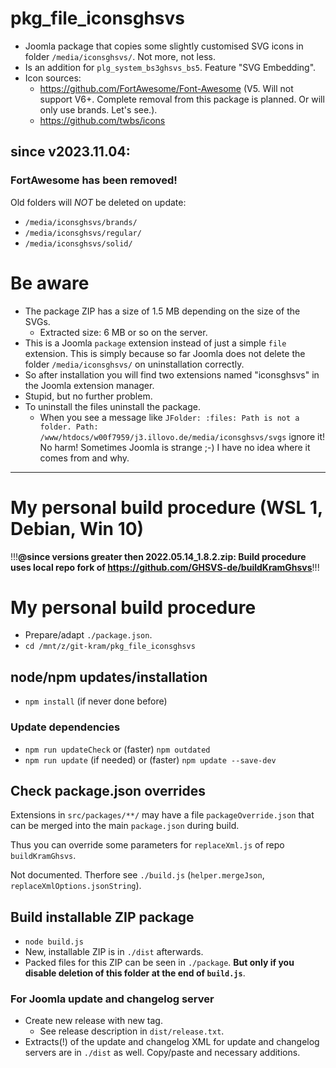 # pkg_file_iconsghsvs
- Joomla package that copies some slightly customised SVG icons in folder `/media/iconsghsvs/`. Not more, not less.
- Is an addition for `plg_system_bs3ghsvs_bs5`. Feature "SVG Embedding".
- Icon sources:
  - https://github.com/FortAwesome/Font-Awesome (V5. Will not support V6+. Complete removal from this package is planned. Or will only use brands. Let's see.).
  - https://github.com/twbs/icons

## since v2023.11.04:
### FortAwesome has been removed!
Old folders will *NOT* be deleted on update:
- `/media/iconsghsvs/brands/`
- `/media/iconsghsvs/regular/`
- `/media/iconsghsvs/solid/`

# Be aware
- The package ZIP has a size of 1.5 MB depending on the size of the SVGs.
  - Extracted size: 6 MB or so on the server.
- This is a Joomla `package` extension instead of just a simple `file` extension. This is simply because so far Joomla does not delete the folder `/media/iconsghsvs/` on uninstallation correctly.
- So after installation you will find two extensions named "iconsghsvs" in the Joomla extension manager.
- Stupid, but no further problem.
- To uninstall the files uninstall the package.
  - When you see a message like `JFolder: :files: Path is not a folder. Path: /www/htdocs/w00f7959/j3.illovo.de/media/iconsghsvs/svgs` ignore it! No harm! Sometimes Joomla is strange ;-) I have no idea where it comes from and why.

-----------------------------------------------------

# My personal build procedure (WSL 1, Debian, Win 10)

!!!**@since versions greater then 2022.05.14_1.8.2.zip: Build procedure uses local repo fork of https://github.com/GHSVS-de/buildKramGhsvs**!!!

# My personal build procedure
- Prepare/adapt `./package.json`.
- `cd /mnt/z/git-kram/pkg_file_iconsghsvs`

## node/npm updates/installation
- `npm install` (if never done before)

### Update dependencies
- `npm run updateCheck` or (faster) `npm outdated`
- `npm run update` (if needed) or (faster) `npm update --save-dev`

## Check package.json overrides
Extensions in `src/packages/**/` may have a file `packageOverride.json` that can be merged into the main `package.json` during build.

Thus you can override some parameters for `replaceXml.js` of repo `buildKramGhsvs`.

Not documented. Therfore see `./build.js` (`helper.mergeJson`, `replaceXmlOptions.jsonString`).

## Build installable ZIP package
- `node build.js`
- New, installable ZIP is in `./dist` afterwards.
- Packed files for this ZIP can be seen in `./package`. **But only if you disable deletion of this folder at the end of `build.js`**.

### For Joomla update and changelog server
- Create new release with new tag.
  - See release description in `dist/release.txt`.
- Extracts(!) of the update and changelog XML for update and changelog servers are in `./dist` as well. Copy/paste and necessary additions.
